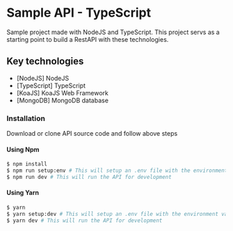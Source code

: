 # Sample API - TypeScript

Sample project made with NodeJS and TypeScript. This project servs as a starting point to build a RestAPI with these technologies.


## Key technologies
- [NodeJS] NodeJS
- [TypeScript] TypeScript
- [KoaJS] KoaJS Web Framework
- [MongoDB] MongoDB database


### Installation

Download or clone API source code and follow above steps


#### Using Npm

```bash
$ npm install
$ npm run setup:env # This will setup an .env file with the environment variables
$ npm run dev # This will run the API for development
```

#### Using Yarn

```bash
$ yarn
$ yarn setup:dev # This will setup an .env file with the environment variables
$ yarn dev # This will run the API for development
```

